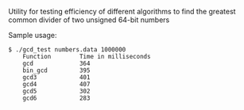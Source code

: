 Utility for testing efficiency of different algorithms to find the greatest common divider of two unsigned 64-bit numbers

Sample usage:

```
$ ./gcd_test numbers.data 1000000
    Function        Time in milliseconds
    gcd             364
    bin_gcd         395
    gcd3            401
    gcd4            407
    gcd5            302
    gcd6            283
```
